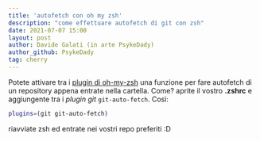 ```yaml
---
title: 'autofetch con oh my zsh'
description: "come effettuare autofetch di git con zsh"
date: 2021-07-07 15:00
layout: post
author: Davide Galati (in arte PsykeDady)
author_github: PsykeDady
tag: cherry
---
```


Potete attivare tra i [plugin di oh-my-zsh](https://feed.linuxpeople.org/posts/cherry/) una funzione per fare autofetch di un repository appena entrate nella cartella. Come? aprite il vostro **.zshrc** e aggiungente tra i *plugin git* `git-auto-fetch`.
Così: 
```bash
plugins=(git git-auto-fetch)
```

riavviate zsh ed entrate nei vostri repo preferiti :D 
